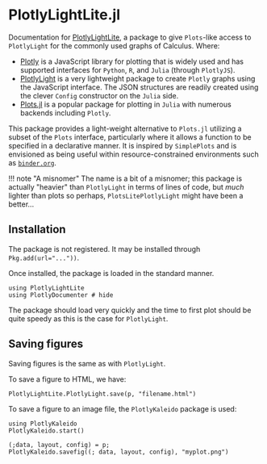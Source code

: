 # PlotlyLightLite.jl

Documentation for [PlotlyLightLite](https://github.com/jverzani/PlotlyLightLite.jl), a package to give `Plots`-like access to `PlotlyLight` for the commonly used graphs of Calculus. Where:

* [Plotly](https://plotly.com/) is a JavaScript library for plotting that is widely used and has supported interfaces for `Python`, `R`, and `Julia` (through `PlotlyJS`).
* [PlotlyLight](https://github.com/JuliaComputing/PlotlyLight.jl) is a very lightweight package to create `Plotly` graphs using the JavaScript interface. The JSON structures are readily created using the clever `Config` constructor on the `Julia` side.
* [Plots.jl](https://github.com/JuliaPlots/Plots.jl) is a popular package for plotting in `Julia` with numerous backends including `Plotly`.


This package provides a light-weight alternative to `Plots.jl` utilizing a subset of the `Plots` interface, particularly where it allows a function to be specified in a declarative manner. It is inspired by `SimplePlots` and is envisioned as being useful within resource-constrained environments such as [`binder.org`](https://mybinder.org/v2/gh/mth229/229-projects/lite?labpath=blank-notebook.ipynb).

!!! note "A misnomer"
    The name is a bit of a misnomer; this package is actually "heavier" than `PlotlyLight` in terms of lines of code, but *much* lighter than plots so perhaps, `PlotsLitePlotlyLight` might have been a better...



## Installation

The package is not registered. It may be installed through `Pkg.add(url="..."))`.

Once installed, the package is loaded in the standard manner.

```@example lite
using PlotlyLightLite
using PlotlyDocumenter # hide
```

The package should load very quickly and the time to first plot should be quite speedy as this is the case for `PlotlyLight`.


## Saving figures

Saving figures is the same as with `PlotlyLight`.

To save a figure to HTML, we have:

```
PlotlyLightLite.PlotlyLight.save(p, "filename.html")
```

To save a figure to an image file, the `PlotlyKaleido` package is used:

```
using PlotlyKaleido
PlotlyKaleido.start()

(;data, layout, config) = p;
PlotlyKaleido.savefig((; data, layout, config), "myplot.png")
```
